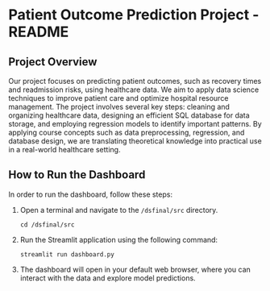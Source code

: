 # Patient Outcome Prediction Project - README

## Project Overview

Our project focuses on predicting patient outcomes, such as recovery times and readmission risks, using healthcare data. We aim to apply data science techniques to improve patient care and optimize hospital resource management. The project involves several key steps: cleaning and organizing healthcare data, designing an efficient SQL database for data storage, and employing regression models to identify important patterns. By applying course concepts such as data preprocessing, regression, and database design, we are translating theoretical knowledge into practical use in a real-world healthcare setting.

## How to Run the Dashboard

In order to run the dashboard, follow these steps:

1. Open a terminal and navigate to the `/dsfinal/src` directory.
   
   ```
   cd /dsfinal/src
   ```

2. Run the Streamlit application using the following command:

   ```
   streamlit run dashboard.py
   ```

3. The dashboard will open in your default web browser, where you can interact with the data and explore model predictions.
